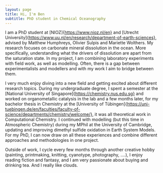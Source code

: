 ```yaml
---
layout: page
title: Hi, I'm Ben
subtitle: PhD student in Chemical Oceanography
---
```


I am a PhD student at [NIOZ]{https://www.nioz.nl/en} and [Utrecht University]{https://www.uu.nl/en/research/department-of-earth-sciences}, advised by Matthew Humphreys, Olivier Sulpis and Mariette Wolthers. My research focuses on carbonate mineral dissolution in the ocean. More specifically, understanding what the drivers of dissolution are apart from the saturation state. In my project, I am combining laboratory experiments with field work, as well as modelling. Often, there is a gap between experimentalists and modellers and with my work I aim to bridge between them.

I very much enjoy diving into a new field and getting excited about different research topics. During my undergraduate degree, I spent a semester at the [National University of Singapore]{https://chemistry.nus.edu.sg} and worked on organometallic catalysis in the lab and a few months later, for my bachelor thesis in Chemistry at the [University of Tübingen]{https://uni-tuebingen.de/en/faculties/faculty-of-science/departments/chemistry/welcome/}, it was all theoretical work in Computational Chemistry. I continued with modelling (but this time in Atmospheric Chemistry) during my MPhil at the University of Cambridge, updating and improving dimethyl sulfide oxidation in Earth System Models. For my PhD, I can now draw on all these experiences and combine different approaches and methodologies in one project. 

Outside of work, I cycle every few months through another creative hobby (painting, printmaking, knitting, cyanotype, photography, ....), I enjoy reading fiction and fantasy, and I am very passionate about buying and drinking tea. And I really like clouds. 

